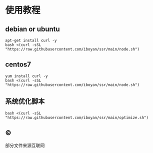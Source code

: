 # 使用教程

## debian or ubuntu
```shell
apt-get install curl -y
bash <(curl -sSL "https://raw.githubusercontent.com/iboyan/ssr/main/node.sh")
```

## centos7

```shell
yum install curl -y
bash <(curl -sSL "https://raw.githubusercontent.com/iboyan/ssr/main/node.sh")
```

## 系统优化脚本

```shell
bash <(curl -sSL "https://raw.githubusercontent.com/iboyan/ssr/main/optimize.sh")
```


## ©

<span>
部分文件来源互联网
</span>
